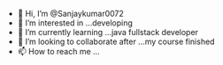 - 👋 Hi, I’m @Sanjaykumar0072
- 👀 I’m interested in ...developing 
- 🌱 I’m currently learning ...java fullstack developer
- 💞️ I’m looking to collaborate after ...my course finished
- 📫 How to reach me ...

<!---
Sanjaykumar0072/Sanjaykumar0072 is a ✨ special ✨ repository because its `README.md` (this file) appears on your GitHub profile.
You can click the Preview link to take a look at your changes.
--->
